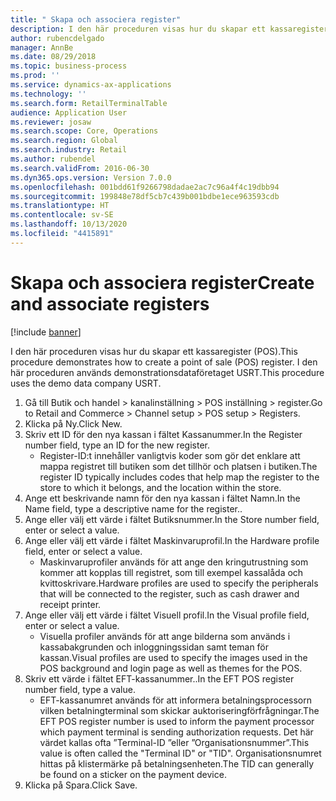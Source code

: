 ```yaml
---
title: " Skapa och associera register"
description: I den här proceduren visas hur du skapar ett kassaregister (POS).
author: rubencdelgado
manager: AnnBe
ms.date: 08/29/2018
ms.topic: business-process
ms.prod: ''
ms.service: dynamics-ax-applications
ms.technology: ''
ms.search.form: RetailTerminalTable
audience: Application User
ms.reviewer: josaw
ms.search.scope: Core, Operations
ms.search.region: Global
ms.search.industry: Retail
ms.author: rubendel
ms.search.validFrom: 2016-06-30
ms.dyn365.ops.version: Version 7.0.0
ms.openlocfilehash: 001bdd61f9266798dadae2ac7c96a4f4c19dbb94
ms.sourcegitcommit: 199848e78df5cb7c439b001bdbe1ece963593cdb
ms.translationtype: HT
ms.contentlocale: sv-SE
ms.lasthandoff: 10/13/2020
ms.locfileid: "4415891"
---
```

# <a name="create-and-associate-registers"></a><span data-ttu-id="d2a9e-103"> Skapa och associera register</span><span class="sxs-lookup"><span data-stu-id="d2a9e-103">Create and associate registers</span></span>

[!include [banner](../includes/banner.md)]

<span data-ttu-id="d2a9e-104">I den här proceduren visas hur du skapar ett kassaregister (POS).</span><span class="sxs-lookup"><span data-stu-id="d2a9e-104">This procedure demonstrates how to create a point of sale (POS) register.</span></span> <span data-ttu-id="d2a9e-105">I den här proceduren används demonstrationsdataföretaget USRT.</span><span class="sxs-lookup"><span data-stu-id="d2a9e-105">This procedure uses the demo data company USRT.</span></span>

1. <span data-ttu-id="d2a9e-106">Gå till Butik och handel > kanalinställning > POS inställning > register.</span><span class="sxs-lookup"><span data-stu-id="d2a9e-106">Go to Retail and Commerce > Channel setup > POS setup > Registers.</span></span>
2. <span data-ttu-id="d2a9e-107">Klicka på Ny.</span><span class="sxs-lookup"><span data-stu-id="d2a9e-107">Click New.</span></span>
3. <span data-ttu-id="d2a9e-108">Skriv ett ID för den nya kassan i fältet Kassanummer.</span><span class="sxs-lookup"><span data-stu-id="d2a9e-108">In the Register number field, type an ID for the new register.</span></span>
    * <span data-ttu-id="d2a9e-109">Register-ID:t innehåller vanligtvis koder som gör det enklare att mappa registret till butiken som det tillhör och platsen i butiken.</span><span class="sxs-lookup"><span data-stu-id="d2a9e-109">The register ID typically includes codes that help map the register to the store to which it belongs, and the location within the store.</span></span>  
4. <span data-ttu-id="d2a9e-110">Ange ett beskrivande namn för den nya kassan i fältet Namn.</span><span class="sxs-lookup"><span data-stu-id="d2a9e-110">In the Name field, type a descriptive name for the register..</span></span>
5. <span data-ttu-id="d2a9e-111">Ange eller välj ett värde i fältet Butiksnummer.</span><span class="sxs-lookup"><span data-stu-id="d2a9e-111">In the Store number field, enter or select a value.</span></span>
6. <span data-ttu-id="d2a9e-112">Ange eller välj ett värde i fältet Maskinvaruprofil.</span><span class="sxs-lookup"><span data-stu-id="d2a9e-112">In the Hardware profile field, enter or select a value.</span></span>
    * <span data-ttu-id="d2a9e-113">Maskinvaruprofiler används för att ange den kringutrustning som kommer att kopplas till registret, som till exempel kassalåda och kvittoskrivare.</span><span class="sxs-lookup"><span data-stu-id="d2a9e-113">Hardware profiles are used to specify the peripherals that will be connected to the register, such as cash drawer and receipt printer.</span></span>  
7. <span data-ttu-id="d2a9e-114">Ange eller välj ett värde i fältet Visuell profil.</span><span class="sxs-lookup"><span data-stu-id="d2a9e-114">In the Visual profile field, enter or select a value.</span></span>
    * <span data-ttu-id="d2a9e-115">Visuella profiler används för att ange bilderna som används i kassabakgrunden och inloggningssidan samt teman för kassan.</span><span class="sxs-lookup"><span data-stu-id="d2a9e-115">Visual profiles are used to specify the images used in the POS background and login page as well as themes for the POS.</span></span>  
8. <span data-ttu-id="d2a9e-116">Skriv ett värde i fältet EFT-kassanummer..</span><span class="sxs-lookup"><span data-stu-id="d2a9e-116">In the EFT POS register number field, type a value.</span></span>
    * <span data-ttu-id="d2a9e-117">EFT-kassanumret används för att informera betalningsprocessorn vilken betalningterminal som skickar auktoriseringförfrågningar.</span><span class="sxs-lookup"><span data-stu-id="d2a9e-117">The EFT POS register number is used to inform the payment processor which payment terminal is sending authorization requests.</span></span> <span data-ttu-id="d2a9e-118">Det här värdet kallas ofta ”Terminal-ID ”eller ”Organisationsnummer”.</span><span class="sxs-lookup"><span data-stu-id="d2a9e-118">This value is often called the "Terminal ID" or "TID".</span></span> <span data-ttu-id="d2a9e-119">Organisationsnumret hittas på klistermärke på betalningsenheten.</span><span class="sxs-lookup"><span data-stu-id="d2a9e-119">The TID can generally be found on a sticker on the payment device.</span></span>  
9. <span data-ttu-id="d2a9e-120">Klicka på Spara.</span><span class="sxs-lookup"><span data-stu-id="d2a9e-120">Click Save.</span></span>

